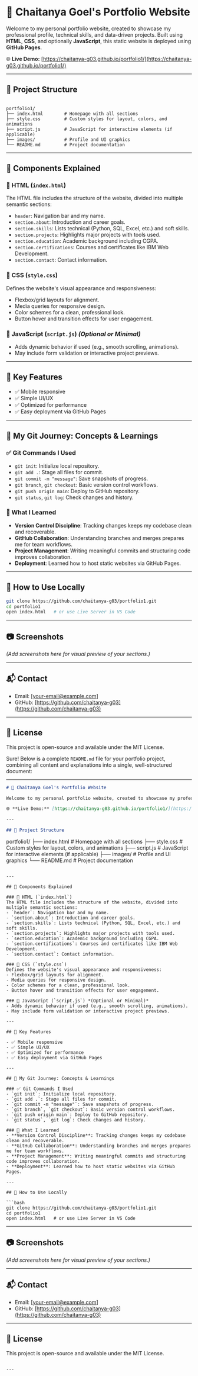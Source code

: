 # 💼 Chaitanya Goel's Portfolio Website

Welcome to my personal portfolio website, created to showcase my professional profile, technical skills, and data-driven projects. Built using **HTML**, **CSS**, and optionally **JavaScript**, this static website is deployed using **GitHub Pages**.

🌐 **Live Demo:** [https://chaitanya-g03.github.io/portfolio1/](https://chaitanya-g03.github.io/portfolio1/)

---

## 📁 Project Structure

```

portfolio1/
├── index.html        # Homepage with all sections
├── style.css         # Custom styles for layout, colors, and animations
├── script.js         # JavaScript for interactive elements (if applicable)
├── images/           # Profile and UI graphics
└── README.md         # Project documentation

````

---

## 📑 Components Explained

### 🔹 HTML (`index.html`)
The HTML file includes the structure of the website, divided into multiple semantic sections:
- `header`: Navigation bar and my name.
- `section.about`: Introduction and career goals.
- `section.skills`: Lists technical (Python, SQL, Excel, etc.) and soft skills.
- `section.projects`: Highlights major projects with tools used.
- `section.education`: Academic background including CGPA.
- `section.certifications`: Courses and certificates like IBM Web Development.
- `section.contact`: Contact information.

### 🔹 CSS (`style.css`)
Defines the website's visual appearance and responsiveness:
- Flexbox/grid layouts for alignment.
- Media queries for responsive design.
- Color schemes for a clean, professional look.
- Button hover and transition effects for user engagement.

### 🔹 JavaScript (`script.js`) *(Optional or Minimal)*
- Adds dynamic behavior if used (e.g., smooth scrolling, animations).
- May include form validation or interactive project previews.

---

## 🚀 Key Features

- ✅ Mobile responsive
- ✅ Simple UI/UX
- ✅ Optimized for performance
- ✅ Easy deployment via GitHub Pages

---

## 🧠 My Git Journey: Concepts & Learnings

### ✅ Git Commands I Used
- `git init`: Initialize local repository.
- `git add .`: Stage all files for commit.
- `git commit -m "message"`: Save snapshots of progress.
- `git branch`, `git checkout`: Basic version control workflows.
- `git push origin main`: Deploy to GitHub repository.
- `git status`, `git log`: Check changes and history.

### 📘 What I Learned
- **Version Control Discipline**: Tracking changes keeps my codebase clean and recoverable.
- **GitHub Collaboration**: Understanding branches and merges prepares me for team workflows.
- **Project Management**: Writing meaningful commits and structuring code improves collaboration.
- **Deployment**: Learned how to host static websites via GitHub Pages.

---

## 🧪 How to Use Locally

```bash
git clone https://github.com/chaitanya-g03/portfolio1.git
cd portfolio1
open index.html   # or use Live Server in VS Code
````

---

## 📷 Screenshots

*(Add screenshots here for visual preview of your sections.)*

---

## 📬 Contact

* Email: \[[your-email@example.com](mailto:your-email@example.com)]
* GitHub: [https://github.com/chaitanya-g03](https://github.com/chaitanya-g03)

---

## 📄 License

This project is open-source and available under the MIT License.

Sure! Below is a complete `README.md` file for your portfolio project, combining all content and explanations into a single, well-structured document:

---

```markdown
# 💼 Chaitanya Goel's Portfolio Website

Welcome to my personal portfolio website, created to showcase my professional profile, technical skills, and data-driven projects. Built using **HTML**, **CSS**, and optionally **JavaScript**, this static website is deployed using **GitHub Pages**.

🌐 **Live Demo:** [https://chaitanya-g03.github.io/portfolio1/](https://chaitanya-g03.github.io/portfolio1/)

---

## 📁 Project Structure

```

portfolio1/
├── index.html        # Homepage with all sections
├── style.css         # Custom styles for layout, colors, and animations
├── script.js         # JavaScript for interactive elements (if applicable)
├── images/           # Profile and UI graphics
└── README.md         # Project documentation

````

---

## 📑 Components Explained

### 🔹 HTML (`index.html`)
The HTML file includes the structure of the website, divided into multiple semantic sections:
- `header`: Navigation bar and my name.
- `section.about`: Introduction and career goals.
- `section.skills`: Lists technical (Python, SQL, Excel, etc.) and soft skills.
- `section.projects`: Highlights major projects with tools used.
- `section.education`: Academic background including CGPA.
- `section.certifications`: Courses and certificates like IBM Web Development.
- `section.contact`: Contact information.

### 🔹 CSS (`style.css`)
Defines the website's visual appearance and responsiveness:
- Flexbox/grid layouts for alignment.
- Media queries for responsive design.
- Color schemes for a clean, professional look.
- Button hover and transition effects for user engagement.

### 🔹 JavaScript (`script.js`) *(Optional or Minimal)*
- Adds dynamic behavior if used (e.g., smooth scrolling, animations).
- May include form validation or interactive project previews.

---

## 🚀 Key Features

- ✅ Mobile responsive
- ✅ Simple UI/UX
- ✅ Optimized for performance
- ✅ Easy deployment via GitHub Pages

---

## 🧠 My Git Journey: Concepts & Learnings

### ✅ Git Commands I Used
- `git init`: Initialize local repository.
- `git add .`: Stage all files for commit.
- `git commit -m "message"`: Save snapshots of progress.
- `git branch`, `git checkout`: Basic version control workflows.
- `git push origin main`: Deploy to GitHub repository.
- `git status`, `git log`: Check changes and history.

### 📘 What I Learned
- **Version Control Discipline**: Tracking changes keeps my codebase clean and recoverable.
- **GitHub Collaboration**: Understanding branches and merges prepares me for team workflows.
- **Project Management**: Writing meaningful commits and structuring code improves collaboration.
- **Deployment**: Learned how to host static websites via GitHub Pages.

---

## 🧪 How to Use Locally

```bash
git clone https://github.com/chaitanya-g03/portfolio1.git
cd portfolio1
open index.html   # or use Live Server in VS Code
````

---

## 📷 Screenshots

*(Add screenshots here for visual preview of your sections.)*

---

## 📬 Contact

* Email: \[[your-email@example.com](mailto:your-email@example.com)]
* GitHub: [https://github.com/chaitanya-g03](https://github.com/chaitanya-g03)

---

## 📄 License

This project is open-source and available under the MIT License.

```

---


```

